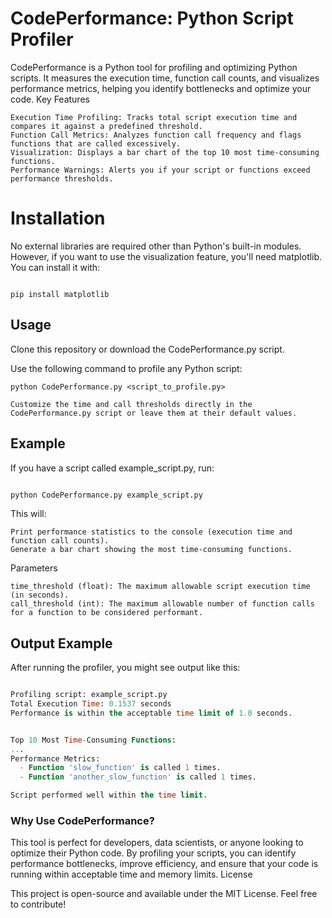 # CodePerformance: Python Script Profiler

CodePerformance is a Python tool for profiling and optimizing Python scripts. It measures the execution time, function call counts, and visualizes performance metrics, helping you identify bottlenecks and optimize your code.
Key Features

    Execution Time Profiling: Tracks total script execution time and compares it against a predefined threshold.
    Function Call Metrics: Analyzes function call frequency and flags functions that are called excessively.
    Visualization: Displays a bar chart of the top 10 most time-consuming functions.
    Performance Warnings: Alerts you if your script or functions exceed performance thresholds.

# Installation

No external libraries are required other than Python's built-in modules. However, if you want to use the visualization feature, you'll need matplotlib. You can install it with:

```

pip install matplotlib

```
## Usage

Clone this repository or download the CodePerformance.py script.

Use the following command to profile any Python script:



    python CodePerformance.py <script_to_profile.py>

    Customize the time and call thresholds directly in the CodePerformance.py script or leave them at their default values.

## Example

If you have a script called example_script.py, run:

```bash

python CodePerformance.py example_script.py

```
This will:

    Print performance statistics to the console (execution time and function call counts).
    Generate a bar chart showing the most time-consuming functions.

Parameters

    time_threshold (float): The maximum allowable script execution time (in seconds).
    call_threshold (int): The maximum allowable number of function calls for a function to be considered performant.

## Output Example

After running the profiler, you might see output like this:

```sql

Profiling script: example_script.py
Total Execution Time: 0.1537 seconds
Performance is within the acceptable time limit of 1.0 seconds.


Top 10 Most Time-Consuming Functions:
...
Performance Metrics:
  - Function 'slow_function' is called 1 times.
  - Function 'another_slow_function' is called 1 times.

Script performed well within the time limit.

```
### Why Use CodePerformance?

This tool is perfect for developers, data scientists, or anyone looking to optimize their Python code. By profiling your scripts, you can identify performance bottlenecks, improve efficiency, and ensure that your code is running within acceptable time and memory limits.
License

This project is open-source and available under the MIT License. Feel free to contribute!
